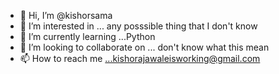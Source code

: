 - 👋 Hi, I’m @kishorsama
- 👀 I’m interested in ... any posssible thing that I don't know
- 🌱 I’m currently learning ...Python
- 💞️ I’m looking to collaborate on ... don't know what this mean
- 📫 How to reach me ...kishorajawaleisworking@gmail.com

<!---
kishorsama/kishorsama is a ✨ special ✨ repository because its `README.md` (this file) appears on your GitHub profile.
You can click the Preview link to take a look at your changes.
--->
